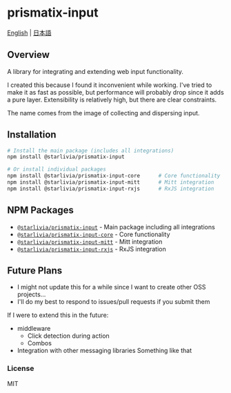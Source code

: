 ﻿# prismatix-input

[English](README_EN.md) | [日本語](README.md)

## Overview
A library for integrating and extending web input functionality.

I created this because I found it inconvenient while working. I've tried to make it as fast as possible, but performance will probably drop since it adds a pure layer. Extensibility is relatively high, but there are clear constraints.

The name comes from the image of collecting and dispersing input.

## Installation

```bash
# Install the main package (includes all integrations)
npm install @starlivia/prismatix-input

# Or install individual packages
npm install @starlivia/prismatix-input-core      # Core functionality
npm install @starlivia/prismatix-input-mitt      # Mitt integration
npm install @starlivia/prismatix-input-rxjs      # RxJS integration
```

## NPM Packages
- [`@starlivia/prismatix-input`](https://www.npmjs.com/package/@starlivia/prismatix-input) - Main package including all integrations
- [`@starlivia/prismatix-input-core`](https://www.npmjs.com/package/@starlivia/prismatix-input-core) - Core functionality
- [`@starlivia/prismatix-input-mitt`](https://www.npmjs.com/package/@starlivia/prismatix-input-mitt) - Mitt integration
- [`@starlivia/prismatix-input-rxjs`](https://www.npmjs.com/package/@starlivia/prismatix-input-rxjs) - RxJS integration

## Future Plans
- I might not update this for a while since I want to create other OSS projects...
- I'll do my best to respond to issues/pull requests if you submit them

If I were to extend this in the future:
- middleware
  - Click detection during action
  - Combos
- Integration with other messaging libraries
Something like that

### License
MIT
